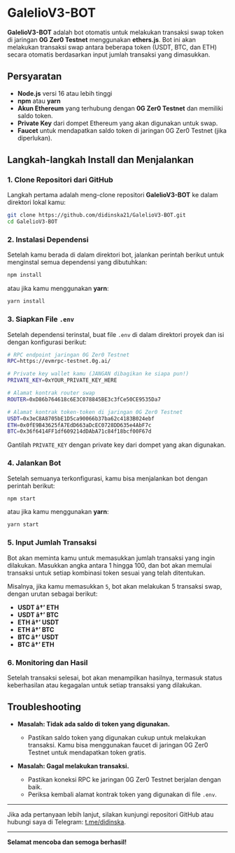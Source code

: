 
# GalelioV3-BOT

**GalelioV3-BOT** adalah bot otomatis untuk melakukan transaksi swap token di jaringan **0G Zer0 Testnet** menggunakan **ethers.js**. Bot ini akan melakukan transaksi swap antara beberapa token (USDT, BTC, dan ETH) secara otomatis berdasarkan input jumlah transaksi yang dimasukkan.

## Persyaratan

- **Node.js** versi 16 atau lebih tinggi
- **npm** atau **yarn**
- **Akun Ethereum** yang terhubung dengan **0G Zer0 Testnet** dan memiliki saldo token.
- **Private Key** dari dompet Ethereum yang akan digunakan untuk swap.
- **Faucet** untuk mendapatkan saldo token di jaringan 0G Zer0 Testnet (jika diperlukan).

## Langkah-langkah Install dan Menjalankan

### 1. Clone Repositori dari GitHub

Langkah pertama adalah meng-clone repositori **GalelioV3-BOT** ke dalam direktori lokal kamu:

```bash
git clone https://github.com/didinska21/GalelioV3-BOT.git
cd GalelioV3-BOT
```

### 2. Instalasi Dependensi

Setelah kamu berada di dalam direktori bot, jalankan perintah berikut untuk menginstal semua dependensi yang dibutuhkan:

```bash
npm install
```

atau jika kamu menggunakan **yarn**:

```bash
yarn install
```

### 3. Siapkan File `.env`

Setelah dependensi terinstal, buat file `.env` di dalam direktori proyek dan isi dengan konfigurasi berikut:

```bash
# RPC endpoint jaringan 0G Zer0 Testnet
RPC=https://evmrpc-testnet.0g.ai/

# Private key wallet kamu (JANGAN dibagikan ke siapa pun!)
PRIVATE_KEY=0xYOUR_PRIVATE_KEY_HERE

# Alamat kontrak router swap
ROUTER=0xD86b764618c6E3C078845BE3c3fCe50CE9535Da7

# Alamat kontrak token-token di jaringan 0G Zer0 Testnet
USDT=0x3eC8A8705bE1D5ca90066b37ba62c4183B024ebf
ETH=0x0fE9B43625fA7EdD663aDcEC0728DD635e4AbF7c
BTC=0x36f6414FF1df609214dDAbA71c84f18bcf00F67d
```

Gantilah `PRIVATE_KEY` dengan private key dari dompet yang akan digunakan.

### 4. Jalankan Bot

Setelah semuanya terkonfigurasi, kamu bisa menjalankan bot dengan perintah berikut:

```bash
npm start
```

atau jika kamu menggunakan **yarn**:

```bash
yarn start
```

### 5. Input Jumlah Transaksi

Bot akan meminta kamu untuk memasukkan jumlah transaksi yang ingin dilakukan. Masukkan angka antara 1 hingga 100, dan bot akan memulai transaksi untuk setiap kombinasi token sesuai yang telah ditentukan.

Misalnya, jika kamu memasukkan `5`, bot akan melakukan 5 transaksi swap, dengan urutan sebagai berikut:

- **USDT â†’ ETH**
- **USDT â†’ BTC**
- **ETH â†’ USDT**
- **ETH â†’ BTC**
- **BTC â†’ USDT**
- **BTC â†’ ETH**

### 6. Monitoring dan Hasil

Setelah transaksi selesai, bot akan menampilkan hasilnya, termasuk status keberhasilan atau kegagalan untuk setiap transaksi yang dilakukan.

## Troubleshooting

- **Masalah: Tidak ada saldo di token yang digunakan.**
  - Pastikan saldo token yang digunakan cukup untuk melakukan transaksi. Kamu bisa menggunakan faucet di jaringan 0G Zer0 Testnet untuk mendapatkan token gratis.

- **Masalah: Gagal melakukan transaksi.**
  - Pastikan koneksi RPC ke jaringan 0G Zer0 Testnet berjalan dengan baik.
  - Periksa kembali alamat kontrak token yang digunakan di file `.env`.

---

Jika ada pertanyaan lebih lanjut, silakan kunjungi repositori GitHub atau hubungi saya di Telegram: [t.me/didinska](https://t.me/didinska).

---

**Selamat mencoba dan semoga berhasil!**
